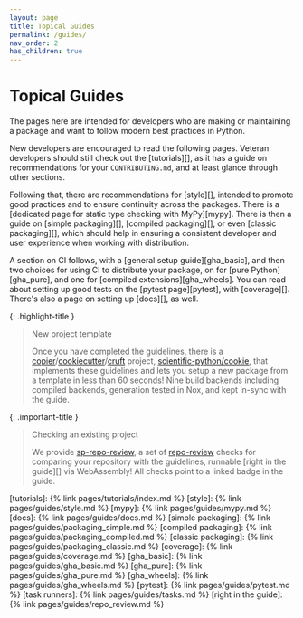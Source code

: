 ```yaml
---
layout: page
title: Topical Guides
permalink: /guides/
nav_order: 2
has_children: true
---
```


# Topical Guides

The pages here are intended for developers who are making or maintaining a
package and want to follow modern best practices in Python.

New developers are encouraged to read the following pages. Veteran developers
should still check out the [tutorials][], as it has a guide on recommendations
for your `CONTRIBUTING.md`, and at least glance through other sections.

Following that, there are recommendations for [style][], intended to promote
good practices and to ensure continuity across the packages. There is a
[dedicated page for static type checking with MyPy][mypy]. There is then a guide
on [simple packaging][], [compiled packaging][], or even [classic packaging][], which
should help in ensuring a consistent developer and user experience when working with
distribution.

A section on CI follows, with a [general setup guide][gha_basic], and then two
choices for using CI to distribute your package, on for [pure Python][gha_pure],
and one for [compiled extensions][gha_wheels]. You can read about setting up
good tests on the [pytest page][pytest], with [coverage][]. There's also a page
on setting up [docs][], as well.

{: .highlight-title }

> New project template
>
> Once you have completed the guidelines, there is a
> [copier][]/[cookiecutter][]/[cruft][] project, [scientific-python/cookie][],
> that implements these guidelines and lets you setup a new package from a
> template in less than 60 seconds! Nine build backends including compiled
> backends, generation tested in Nox, and kept in-sync with the guide.

{: .important-title }

> Checking an existing project
>
> We provide [sp-repo-review][], a set of [repo-review][] checks for comparing
> your repository with the guidelines, runnable [right in the guide][] via WebAssembly!
> All checks point to a linked badge in the guide.

<!-- prettier-ignore-start -->

[tutorials]:          {% link pages/tutorials/index.md %}
[style]:              {% link pages/guides/style.md %}
[mypy]:               {% link pages/guides/mypy.md %}
[docs]:               {% link pages/guides/docs.md %}
[simple packaging]:   {% link pages/guides/packaging_simple.md %}
[compiled packaging]: {% link pages/guides/packaging_compiled.md %}
[classic packaging]:  {% link pages/guides/packaging_classic.md %}
[coverage]:           {% link pages/guides/coverage.md %}
[gha_basic]:          {% link pages/guides/gha_basic.md %}
[gha_pure]:           {% link pages/guides/gha_pure.md %}
[gha_wheels]:         {% link pages/guides/gha_wheels.md %}
[pytest]:             {% link pages/guides/pytest.md %}
[task runners]:       {% link pages/guides/tasks.md  %}
[right in the guide]: {% link pages/guides/repo_review.md %}

[cookiecutter]:             https://cookiecutter.readthedocs.io
[copier]:                   https://copier.readthedocs.io
[cruft]:                    https://cruft.github.io/cruft
[repo-review]:              https://repo-review.readthedocs.io
[sp-repo-review]:           https://pypi.org/project/sp-repo-review
[scientific-python/cookie]: https://github.com/scientific-python/cookie

<!-- prettier-ignore-end -->

